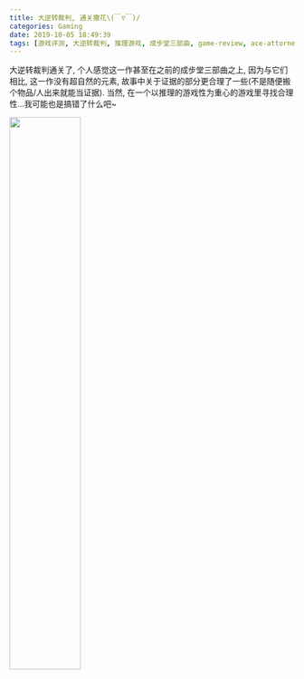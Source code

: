 ```yaml
---
title: 大逆转裁判, 通关撒花\(￣▽￣)/
categories: Gaming
date: 2019-10-05 18:49:39
tags: [游戏评测, 大逆转裁判, 推理游戏, 成步堂三部曲, game-review, ace-attorney, the-great-ace-attorney]
---
```


大逆转裁判通关了, 个人感觉这一作甚至在之前的成步堂三部曲之上, 因为与它们相比, 这一作没有超自然的元素, 故事中关于证据的部分更合理了一些(不是随便搬个物品/人出来就能当证据). 当然, 在一个以推理的游戏性为重心的游戏里寻找合理性...我可能也是搞错了什么吧~

<img src="https://gss1.bdstatic.com/-vo3dSag_xI4khGkpoWK1HF6hhy/baike/c0%3Dbaike220%2C5%2C5%2C220%2C73/sign=60bda97249166d222c7a1dc6274a6292/c8ea15ce36d3d5398346217a3087e950352ab00b.jpg" width="50%" height="50%">

<!-- 摘要部分 -->
<!-- more -->
